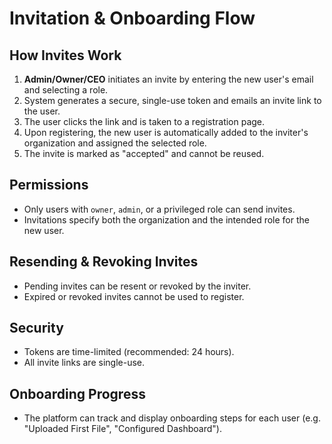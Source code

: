 # Invitation & Onboarding Flow

## How Invites Work

1. **Admin/Owner/CEO** initiates an invite by entering the new user's email and selecting a role.
2. System generates a secure, single-use token and emails an invite link to the user.
3. The user clicks the link and is taken to a registration page.
4. Upon registering, the new user is automatically added to the inviter's organization and assigned the selected role.
5. The invite is marked as "accepted" and cannot be reused.

## Permissions

- Only users with `owner`, `admin`, or a privileged role can send invites.
- Invitations specify both the organization and the intended role for the new user.

## Resending & Revoking Invites

- Pending invites can be resent or revoked by the inviter.
- Expired or revoked invites cannot be used to register.

## Security

- Tokens are time-limited (recommended: 24 hours).
- All invite links are single-use.

## Onboarding Progress

- The platform can track and display onboarding steps for each user (e.g. "Uploaded First File", "Configured Dashboard").
